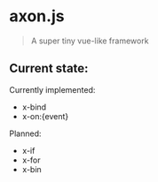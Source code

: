 # axon.js

> A super tiny vue-like framework

## Current state:

Currently implemented:

- x-bind
- x-on:{event}

Planned:

- x-if
- x-for
- x-bin
